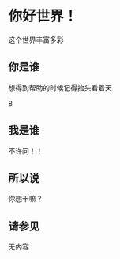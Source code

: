 # 你好世界！
 
 
 
 这个世界丰富多彩
 
 
 
## 你是谁
 
 
 
 想得到帮助的时候记得抬头看着天
 
8
 
## 我是谁
 

 不许问！！
 

## 所以说
 
 
你想干嘛？
 

 
##  请参见

无内容

 

